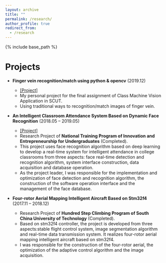 ```yaml
---
layout: archive
title: ""
permalink: /research/
author_profile: true
redirect_from:
  - /research
---
```


{% include base_path %}

Projects
=====
* **Finger vein recognition/match using python & opencv** (2019.12)
  * [[Project]](https://github.com/Qingcsai/Finger-Vein-Recognition)
  * My personal project for the final assignment of Class Machine Vision Application in SCUT.
  * Using traditional ways to recognition/match images of finger vein.
  
* **An Intelligent Classroom Attendance System Based on Dynamic Face Recognition** (2018.05 – 2019.05)  
  * [[Project]](https://github.com/Qingcsai/Face-Recognition-Intelligent-Classroom-Attendence-System)
  * Research Project of **National Training Program of Innovation and Entrepreneurship for Undergraduates** (Completed).
  * This project uses face recognition algorithm based on deep learning to develop a real-time system for intelligent attendance in college classrooms from three aspects: face real-time detection and recognition algorithm, system interface construction, data acquisition and database operation. 
  * As the project leader, I was responsible for the implementation and optimization of face detection and recognition algorithm, the construction of the software operation interface and the management of the face database. 
* **Four-rotor Aerial Mapping Intelligent Aircraft Based on Stm32f4** (2017.11 – 2018.12)
  * Research Project of **Hundred Step Climbing Program of South China University of Technology** (Completed).
  * Based on stm32f4 controller, the project is developed from three aspects:stable flight control system, image segmentation algorithm and real-time data transmission system. It realizes four-rotor aerial mapping intelligent aircraft based on stm32f4. 
  * I was responsible for the construction of the four-rotor aerial, the optimization of the adaptive control algorithm and the image acquisition.

